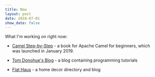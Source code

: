 ```yaml
---
title: Now
layout: post
date: 2018-07-01
show_date: false
---
```

What I'm working on right now:

- [Camel Step-by-Step][camelsbs] - a book for Apache Camel for beginners, which was launched in January 2019.

- [Tom Donohue's Blog][tomd] - a blog containing programming tutorials

- [Flat Haus][fh] - a home decor directory and blog

[camelsbs]: https://cleverbuilder.com/camelstepbystep
[tomd]: https://tomd.xyz
[fh]: http://flat.haus


